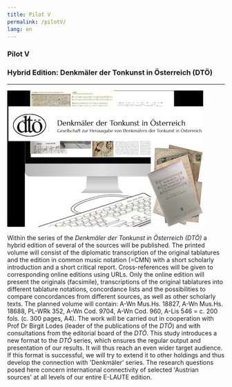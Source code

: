 ```yaml
---
title: Pilot V
permalink: /pilotV/
lang: en
---
```


### Pilot V
### Hybrid Edition: Denkmäler der Tonkunst in Österreich (DTÖ)
___

![](/assets/img/DTOe_coll_01.png "Collage von K. Schöning")


Within the series of the _Denkmäler der Tonkunst in Österreich (DTÖ)_
a hybrid edition of several of the sources will be published. The printed volume will consist of the
diplomatic transcription of the original tablatures and the edition in common music notation (=CMN) with a short scholarly
introduction and a short critical report. Cross-references will be given to corresponding online
editions using URLs. Only the online edition will present the originals (facsimile), transcriptions of
the original tablatures into different tablature notations, concordance lists and the possibilities to
compare concordances from different sources, as well as other scholarly texts. The planned volume
will contain: A-Wn Mus.Hs. 18827, A-Wn Mus.Hs. 18688, PL-WRk 352, A-Wn Cod. 9704, A-Wn Cod. 960, A-Lis 546
= c. 200 fols. (c. 300 pages, A4). The work will be carried out in cooperation with Prof Dr Birgit Lodes
(leader of the publications of the _DTÖ_) and with consultations from the editorial board of the _DTÖ_.
This study introduces a new format to the _DTÖ_ series, which ensures the regular output and
presentation of our results. It will thus reach an even wider target audience. If this format is
successful, we will try to extend it to other holdings and thus develop the connection with 'Denkmäler’
series. The research questions posed here concern international connectivity of selected 'Austrian
sources' at all levels of our entire E-LAUTE edition.
